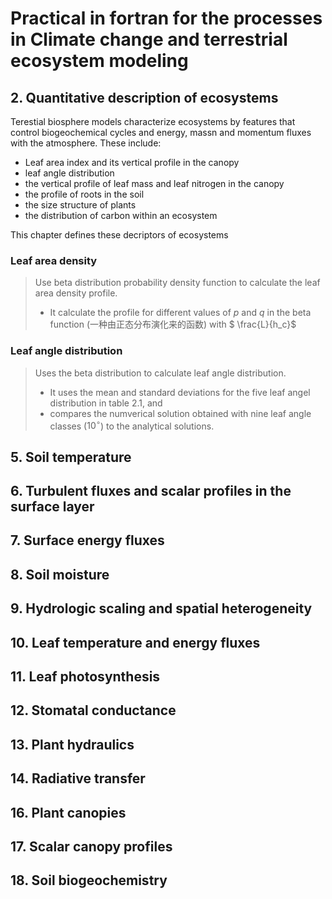 # Practical in fortran for the processes in Climate change and terrestrial ecosystem modeling

## 2. Quantitative description of ecosystems

Terestial biosphere models characterize ecosystems by features that control biogeochemical cycles and energy, massn and momentum fluxes with the atmosphere.
These include:

- Leaf area index and its vertical profile in the canopy
- leaf angle distribution
- the vertical profile of leaf mass and leaf nitrogen in the canopy
- the profile of roots in the soil
- the size structure of plants
- the distribution of carbon within an ecosystem


This chapter defines these decriptors of ecosystems

### Leaf area density

> Use beta distribution probability density function to calculate the leaf area density profile.
>
> - It calculate the profile for different values of $p$ and $q$ in the beta function (一种由正态分布演化来的函数) with $ \frac{L}{h_c}$

### Leaf angle distribution

> Uses the beta distribution to calculate leaf angle distribution.
>
> - It uses the mean and standard deviations for the five leaf angel distribution in table 2.1, and 
> - compares the numverical solution obtained with nine leaf angle classes ($10^\circ$) to the analytical solutions.

## 5. Soil temperature

## 6. Turbulent fluxes and scalar profiles in the surface layer

## 7. Surface energy fluxes

## 8. Soil moisture

## 9. Hydrologic scaling and spatial heterogeneity

## 10. Leaf temperature and energy fluxes

## 11. Leaf photosynthesis

## 12. Stomatal conductance

## 13. Plant hydraulics

## 14. Radiative transfer

## 16. Plant canopies

## 17. Scalar canopy profiles

## 18. Soil biogeochemistry